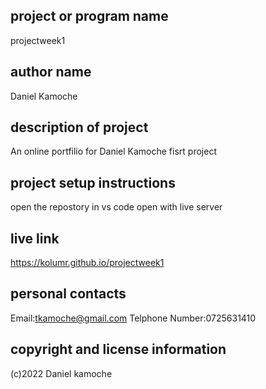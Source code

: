 ## project or program name
projectweek1

## author name
Daniel Kamoche

## description of project
An online portfilio for Daniel Kamoche fisrt project

## project setup instructions
open the repostory in vs code
open with live server

## live link
https://kolumr.github.io/projectweek1

## personal contacts
Email:tkamoche@gmail.com
Telphone Number:0725631410

## copyright and license information
(c)2022 Daniel kamoche
